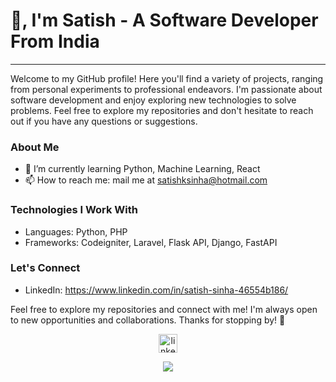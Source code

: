 # 👋, I'm Satish - A Software Developer From India

_____

Welcome to my GitHub profile! Here you'll find a variety of projects, ranging from personal experiments to professional endeavors. I'm passionate about software development and enjoy exploring new technologies to solve problems. Feel free to explore my repositories and don't hesitate to reach out if you have any questions or suggestions.

### About Me
- 🌱 I’m currently learning Python, Machine Learning, React
- 📫 How to reach me: mail me at satishksinha@hotmail.com

### Technologies I Work With
- Languages: Python, PHP
- Frameworks: Codeigniter, Laravel, Flask API, Django, FastAPI

### Let's Connect
- LinkedIn: https://www.linkedin.com/in/satish-sinha-46554b186/

Feel free to explore my repositories and connect with me! I'm always open to new opportunities and collaborations. Thanks for stopping by! 🚀


<!--icons and links-->
<p align="center">
<a href="https://www.linkedin.com/in/satish-sinha-46554b186/" target="blank"><img align="center" src="https://user-images.githubusercontent.com/88904952/234979284-68c11d7f-1acc-4f0c-ac78-044e1037d7b0.png" alt="linkedin" height="30" width="30" /></a>
<!-- <a href="https://portfolio-tch0.onrender.com/" target="blank"><img align="center" src="https://github.com/kunal-paul04/politianalytica_project/assets/159779864/73947408-0eb4-4769-9fe1-bc529c50c20e" alt="portfolio" height="30" width="30" /></a> -->
  
</p>

<!--profile visit count-->
<div align="center">

[![](https://visitcount.itsvg.in/api?id=satishsinha&label=Profile%20Views&icon=0&pretty=false)](https://visitcount.itsvg.in)

</div>
